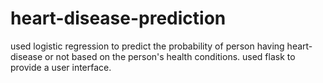 # heart-disease-prediction
used logistic regression to predict the probability of person having heart-disease or not based on the person's health conditions.
used flask to provide a user interface.
